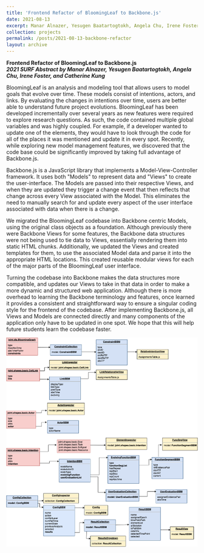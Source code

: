 ```yaml
---
title: 'Frontend Refactor of BloomingLeaf to Backbone.js'
date: 2021-08-13
excerpt: Manar Alnazer, Yesugen Baatartogtokh, Angela Chu, Irene Foster, Catherine Kung 
collection: projects
permalink: /posts/2021-08-13-backbone-refactor
layout: archive
---
```


**Frontend Refactor of BloomingLeaf to Backbone.js**  
**_2021 SURF Abstract by Manar Alnazer, Yesugen Baatartogtokh, Angela Chu, Irene Foster, and Catherine Kung_**

BloomingLeaf is an analysis and modeling tool that allows users to model goals that evolve over time. These models consist of intentions, actors, and links. By evaluating the changes in intentions over time, users are better able to understand future project evolutions. BloomingLeaf has been developed incrementally over several years as new features were required to explore research questions. As such, the code contained multiple global variables and was highly coupled. For example, if a developer wanted to update one of the elements, they would have to look through the code for all of the places it was mentioned and update it in every spot. Recently, while exploring new model management features, we discovered that the code base could be significantly improved by taking full advantage of Backbone.js.

Backbone.js is a JavaScript library that implements a Model-View-Controller framework. It uses both "Models" to represent data and "Views" to create the user-interface. The Models are passed into their respective Views, and when they are updated they trigger a change event that then reflects that change across every View associated with the Model. This eliminates the need to manually search for and update every aspect of the user interface associated with data when there is a change.

We migrated the BloomingLeaf codebase into Backbone centric Models, using the original class objects as a foundation. Although previously there were Backbone Views for some features, the Backbone data structures were not being used to tie data to Views, essentially rendering them into static HTML chunks. Additionally, we updated the Views and created templates for them, to use the associated Model data and parse it into the appropriate HTML locations. This created reusable modular views for each of the major parts of the BloomingLeaf user interface. 

Turning the codebase into Backbone makes the data structures more compatible, and updates our Views to take in that data in order to make a more dynamic and structured web application.  Although there is more overhead to learning the Backbone terminology and features, once learned it provides a consistent and straightforward way to ensure a singular coding style for the frontend of the codebase. After implementing Backbone.js, all Views and Models are connected directly and many components of the application only have to be updated in one spot. We hope that this will help future students learn the codebase faster.

<img src="/images/backbone-frontend-model-chart.png"
     alt="Object Model for BloomLeaf Front-end."
     />

